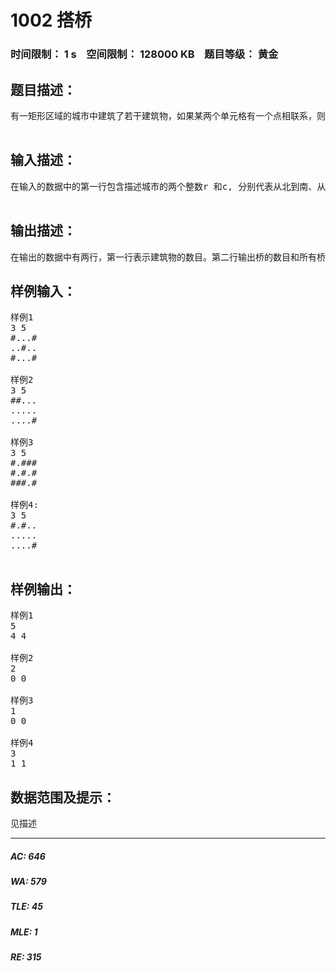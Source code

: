 # 1002 搭桥   
### 时间限制： 1 s&nbsp;&nbsp;&nbsp;&nbsp;空间限制： 128000 KB&nbsp;&nbsp;&nbsp;&nbsp;题目等级： 黄金  
## 题目描述：  

<pre>
有一矩形区域的城市中建筑了若干建筑物，如果某两个单元格有一个点相联系，则它们属于同一座建筑物。现在想在这些建筑物之间搭建一些桥梁，其中桥梁只能沿着矩形的方格的边沿搭建，如下图城市1有5栋建筑物，可以搭建4座桥将建筑物联系起来。城市2有两座建筑物，但不能搭建桥梁将它们连接。城市3只有一座建筑物，城市4有3座建筑物，可以搭建一座桥梁联系两栋建筑物，但不能与第三座建筑物联系在一起。

</pre>
  
  
## 输入描述：  

<pre>
在输入的数据中的第一行包含描述城市的两个整数r 和c, 分别代表从北到南、从东到西的城市大小(1 <= r <= 50 and 1 <=  c <= 50). 接下来的r 行, 每一行由c 个(“#”)和(“.”)组成的字符. 每一个字符表示一个单元格。“#”表示建筑物，“.”表示空地。
 
</pre>
  
  
## 输出描述：  

<pre>
在输出的数据中有两行，第一行表示建筑物的数目。第二行输出桥的数目和所有桥的总长度。
</pre>
  
  
## 样例输入：  

<pre>
样例1
3 5
#...#
..#..
#...#
 
样例2
3 5
##...
.....
....#
 
样例3
3 5
#.###
#.#.#
###.#
 
样例4:
3 5
#.#..
.....
....#
 
</pre>
  
  
## 样例输出：  

<pre>
样例1
5
4 4
 
样例2
2
0 0
 
样例3
1
0 0
 
样例4
3
1 1
</pre>
  
  
## 数据范围及提示：  

<pre>
见描述
</pre>
  
  
***  

##### AC: 646  
##### WA: 579  
##### TLE: 45  
##### MLE: 1  
##### RE: 315  
